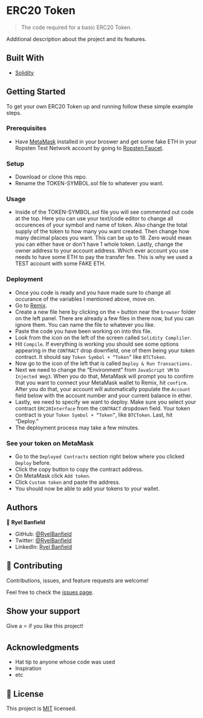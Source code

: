 # ERC20 Token

> The code required for a basic ERC20 Token.

Additional description about the project and its features.

## Built With

- [Solidity](https://docs.soliditylang.org/en/v0.8.3/)

## Getting Started

To get your own ERC20 Token up and running follow these simple example steps.

### Prerequisites

- Have [MetaMask](https://metamask.io/) installed in your broswer and get some fake ETH in your Ropsten Test Network account by going to [Ropsten Faucet](https://faucet.ropsten.be/).

### Setup

- Download or clone this repo.
- Rename the TOKEN-SYMBOL.sol file to whatever you want.

### Usage

- Inside of the TOKEN-SYMBOL.sol file you will see commented out code at the top. Here you can use your text/code editor to change all occurences of your symbol and name of token. Also change the total supply of the token to how many you want created. Then change how many decimal places you want. This can be up to 18. Zero would mean you can either have or don't have 1 whole token. Lastly, change the owner address to your account address. Which ever account you use needs to have some ETH to pay the transfer fee. This is why we used a TEST account with some FAKE ETH. 

### Deployment

- Once you code is ready and you have made sure to change all occurance of the variables I mentioned above, move on.
- Go to [Remix](https://remix.ethereum.org/).
- Create a new file here by clicking on the `+` button near the `browser` folder on the left panel. There are already a few files in there now, but you can ignore them. You can name the file to whatever you like.
- Paste the code you have been working on into this file.
- Look from the icon on the left of the screen called  `Solidity Compliler`.
- Hit `Compile`. If everything is working you should see some options appearing in the `CONTRACT` drop downfield, one of them being your token contract. It should say `Token Symbol + “Token”` like `BTCToken`.
- Now go to the icon of the left that is called `Deploy & Run Transactions.`
- Next we need to change the “Environment” from `JavaScript VM` to `Injected Weg3`. When you do that, MetaMask will prompt you to confirm that you want to connect your MetaMask wallet to Remix, hit `confirm`. After you do that, your account will automatically populate the `Account` field below with the account number and your current balance in ether.
- Lastly, we need to specify we want to deploy. Make sure you select your contract `ERC20Interface` from the `CONTRACT` dropdown field. Your token contract is your `Token Symbol + “Token”`, like `BTCToken`. Last, hit “Deploy.”
- The deployment process may take a few minutes.

### See your token on MetaMask
- Go to the `Deployed Contracts` section right below where you clicked `Deploy` before.
- Click the copy button to copy the contract address.
- On MetaMask click `Add token`.
- Click `Custom token` and paste the address.
- You should now be able to add your tokens to your wallet.


## Authors

👤 **Ryel Banfield**

- GitHub: [@RyelBanfield](https://github.com/ryelbanfield)
- Twitter: [@RyelBanfield](https://twitter.com/ryelbanfield)
- LinkedIn: [Ryel Banfield](https://www.linkedin.com/in/ryel-banfield/)

## 🤝 Contributing

Contributions, issues, and feature requests are welcome!

Feel free to check the [issues page](issues/).

## Show your support

Give a ⭐️ if you like this project!

## Acknowledgments

- Hat tip to anyone whose code was used
- Inspiration
- etc

## 📝 License

This project is [MIT](LICENSE) licensed.
